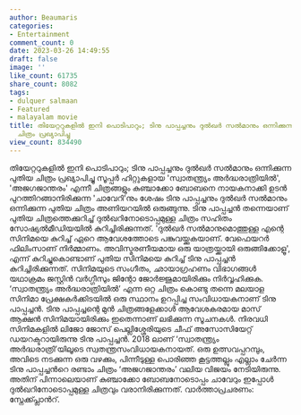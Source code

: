 ```yaml
---
author: Beaumaris
categories:
- Entertainment
comment_count: 0
date: 2023-03-26 14:49:55
draft: false
image: ''
like_count: 61735
share_count: 8082
tags:
- dulquer salmaan
- Featured
- malayalam movie
title: തിയേറ്ററുകളിൽ ഇനി പൊടിപാറും; ടിനു പാപ്പച്ചനും ദുൽഖർ സൽമാനും ഒന്നിക്കുന്ന പുതിയ
  ചിത്രം പ്രഖ്യാപിച്ചു
view_count: 834490
---
```


തിയേറ്ററുകളിൽ ഇനി പൊടിപാറും; ടിനു പാപ്പച്ചനും ദുൽഖർ സൽമാനും ഒന്നിക്കുന്ന പുതിയ ചിത്രം പ്രഖ്യാപിച്ചു സൂപ്പർ ഹിറ്റുകളായ 'സ്വാതന്ത്ര്യം അര്‍ദ്ധരാത്രിയിൽ', 'അജഗജാന്തരം' എന്നീ ചിത്രങ്ങളും കുഞ്ചാക്കോ ബോബനെ നായകനാക്കി ഉടൻ പുറത്തിറങ്ങാനിരിക്കുന്ന 'ചാവേറി'നും ശേഷം ടിനു പാപ്പച്ചനും ദുൽഖർ സൽമാനും ഒന്നിക്കുന്ന പുതിയ ചിത്രം അണിയറയിൽ ഒരുങ്ങുന്നു. ടിനു പാപ്പച്ചൻ തന്നെയാണ് പുതിയ ചിത്രത്തെക്കുറിച്ച് ദുൽഖറിനോടൊപ്പമുള്ള ചിത്രം സഹിതം സോഷ്യൽമീഡിയയിൽ കുറിച്ചിരിക്കുന്നത്. 'ദുൽഖർ സൽമാനുമൊത്തുള്ള എന്റെ സിനിമയെ കുറിച്ച് ഏറെ ആവേശത്തോടെ പങ്കുവയ്ക്കുകയാണ്. വേഫെയറർ ഫിലിംസാണ് നിർമ്മാണം. അവിസ്മരണീയമായ ഒരു യാത്രയ്ക്കായി ഒരുങ്ങിക്കോളൂ', എന്ന് കുറിച്ചുകൊണ്ടാണ് പുതിയ സിനിമയെ കുറിച്ച് ടിനു പാപ്പച്ചൻ കുറിച്ചിരിക്കുന്നത്. സിനിമയുടെ സംഗീതം, ഛായാഗ്രഹണം വിഭാഗങ്ങൾ യഥാക്രമം ജസ്റ്റിൻ വര്‍ഗ്ഗീസും ജിന്റോ ജോര്‍ജ്ജുമായിരിക്കും നിര്‍വ്വഹിക്കുക. ‘സ്വാതന്ത്ര്യം അർദ്ധരാത്രിയിൽ’ എന്ന ഒറ്റ ചിത്രം കൊണ്ടു തന്നെ മലയാള സിനിമാ പ്രേക്ഷകർക്കിടയിൽ ഒരു സ്ഥാനം ഉറപ്പിച്ച സംവിധായകനാണ് ടിനു പാപ്പച്ചൻ. ടിനു പാപ്പച്ചന്റെ മുൻ ചിത്രങ്ങളേക്കാൾ ആവേശകരമായ മാസ് ആക്ഷൻ സിനിമയായിരിക്കും ഇതെന്നാണ് ലഭിക്കുന്ന സൂചനകള്‍. നിരവധി സിനിമകളിൽ ലിജോ ജോസ് പെല്ലിശ്ശേരിയുടെ ചീഫ് അസോസിയേറ്റ് ഡയറക്ടറായിരുന്നു ടിനു പാപ്പച്ചൻ. 2018 ലാണ് ‘സ്വാതന്ത്ര്യം അര്‍ദ്ധരാത്രി’യിലൂടെ സ്വതന്ത്രസംവിധായകനായത്. ഒരു ഉത്സവപ്പറമ്പും, അവിടെ നടക്കുന്ന ഒരു വഴക്കും, പിന്നീടുള്ള പൊരിഞ്ഞ കൂട്ടത്തല്ലും എല്ലാം ചേർന്ന ടിനു പാപ്പച്ചന്‍റെ രണ്ടാം ചിത്രം ‘അജഗജാന്തരം’ വലിയ വിജയം നേടിയിരുന്നു. അതിന് പിന്നാലെയാണ് കുഞ്ചാക്കോ ബോബനോടൊപ്പം ചാവേറും ഇപ്പോൾ ദുൽഖറിനോടൊപ്പമുള്ള ചിത്രവും വരാനിരിക്കുന്നത്. വാര്‍ത്താപ്രചരണം: സ്നേക്ക്പ്ലാന്‍റ്.